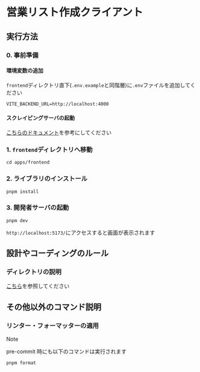 # 営業リスト作成クライアント

## 実行方法

### 0. 事前準備

#### 環境変数の追加

`frontend`ディレクトリ直下(`.env.example`と同階層)に`.env`ファイルを追加してください

```.env
VITE_BACKEND_URL=http://localhost:4000
```

#### スクレイピングサーバの起動

[こちらのドキュメント](https://github.com/suuham/url-click-confirmation/blob/dev/apps/backend/README.md)を参考にしてください

### 1. `frontend`ディレクトリへ移動

```shell
cd apps/frontend
```

### 2. ライブラリのインストール

```shell
pnpm install
```

### 3. 開発者サーバの起動

```shell
pnpm dev
```

`http://localhost:5173/`にアクセスすると画面が表示されます

## 設計やコーディングのルール

### ディレクトリの説明

[こちら](https://github.com/suuham/sales-list-scraping/blob/main/frontend/src/README.md)を参照してください

## その他以外のコマンド説明

### リンター・フォーマッターの適用

> [!NOTE]
> pre-commit 時にも以下のコマンドは実行されます

```
pnpm format
```
